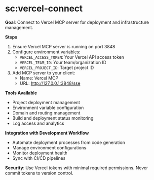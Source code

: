 # sc:vercel-connect

**Goal**: Connect to Vercel MCP server for deployment and infrastructure management.

**Steps**
1. Ensure Vercel MCP server is running on port 3848
2. Configure environment variables:
   - `VERCEL_ACCESS_TOKEN`: Your Vercel API access token
   - `VERCEL_TEAM_ID`: Your team/organization ID
   - `VERCEL_PROJECT_ID`: Target project ID
3. Add MCP server to your client:
   - Name: Vercel MCP
   - URL: http://127.0.0.1:3848/sse

**Tools Available**
- Project deployment management
- Environment variable configuration
- Domain and routing management
- Build and deployment status monitoring
- Log access and analytics

**Integration with Development Workflow**
- Automate deployment processes from code generation
- Manage environment configurations
- Monitor deployment health
- Sync with CI/CD pipelines

**Security**: Use Vercel tokens with minimal required permissions. Never commit tokens to version control.
